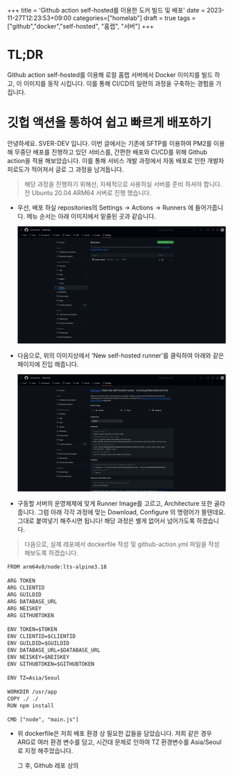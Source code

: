 +++
title = 'Github action self-hosted를 이용한 도커 빌드 및 배포'
date = 2023-11-27T12:23:53+09:00
categories=["homelab"]
draft = true
tags = ["github","docker","self-hosted", "홈랩", "서버"]
+++

# TL;DR

Github action self-hosted를 이용해 로컬 홈랩 서버에서 Docker 이미지를 빌드 하고, 이 이미지를 동작 시킵니다. 이를 통해 CI/CD의 일련의 과정을 구축하는 경험을 가집니다.

# 깃헙 액션을 통하여 쉽고 빠르게 배포하기

안녕하세요. SVER-DEV 입니다. 이번 글에서는 기존에 SFTP를 이용하여 PM2를 이용해 무중단 배포를 진행하고 있던 서비스를, 간편한 배포와 CI/CD를 위해 Github action을 적용 해보았습니다. 이를 통해 서비스 개발 과정에서 자동 배포로 인한 개발자 피로도가 적어져서 글로 그 과정을 남겨둡니다.

> 해당 과정을 진행하기 위해선, 자체적으로 사용하실 서버를 준비 하셔야 합니다. 전 Ubuntu 20.04 ARM64 서버로 진행 했습니다.

- 우선, 배포 하실 repositories의 Settings -> Actions -> Runners 에 들어가줍니다. 메뉴 순서는 아래 이미지에서 밑줄된 곳과 같습니다.

  ![Alt text](<github.com_CornSoupTeam_discord-bot_settings (2).png>)

- 다음으로, 위의 이미지상에서 'New self-hosted runner'를 클릭하여 아래와 같은 페이지에 진입 해줍니다.

  ![Alt text](github.com_CornSoupTeam_discord-bot_settings_actions_runners_new_arch=arm64&os=linux.png)

- 구동할 서버의 운영체제에 맞게 Runner Image를 고르고, Architecture 또한 골라줍니다. 그럼 아래 각각 과정에 맞는 Download, Configure 의 명령어가 뜰텐데요. 그대로 붙여넣기 해주시면 됩니다! 해당 과정은 별게 없어서 넘어가도록 하겠습니다.

> 다음으로, 실제 레포에서 dockerfile 작성 및 github-action.yml 파일을 작성 해보도록 하겠습니다.

```
FROM arm64v8/node:lts-alpine3.18

ARG TOKEN
ARG CLIENTID
ARG GUILDID
ARG DATABASE_URL
ARG NEISKEY
ARG GITHUBTOKEN

ENV TOKEN=$TOKEN
ENV CLIENTID=$CLIENTID
ENV GUILDID=$GUILDID
ENV DATABASE_URL=$DATABASE_URL
ENV NEISKEY=$NEISKEY
ENV GITHUBTOKEN=$GITHUBTOKEN

ENV TZ=Asia/Seoul

WORKDIR /usr/app
COPY ./ ./
RUN npm install

CMD ["node", "main.js"]
```

- 위 dockerfile은 저희 배포 환경 상 필요한 값들을 담았습니다.
  저희 같은 경우 ARG로 여러 환경 변수를 담고, 시간대 문제로 인하여 TZ 환경변수를 Asia/Seoul로 지정 해주었습니다.

  그 후, Github 레포 상의
